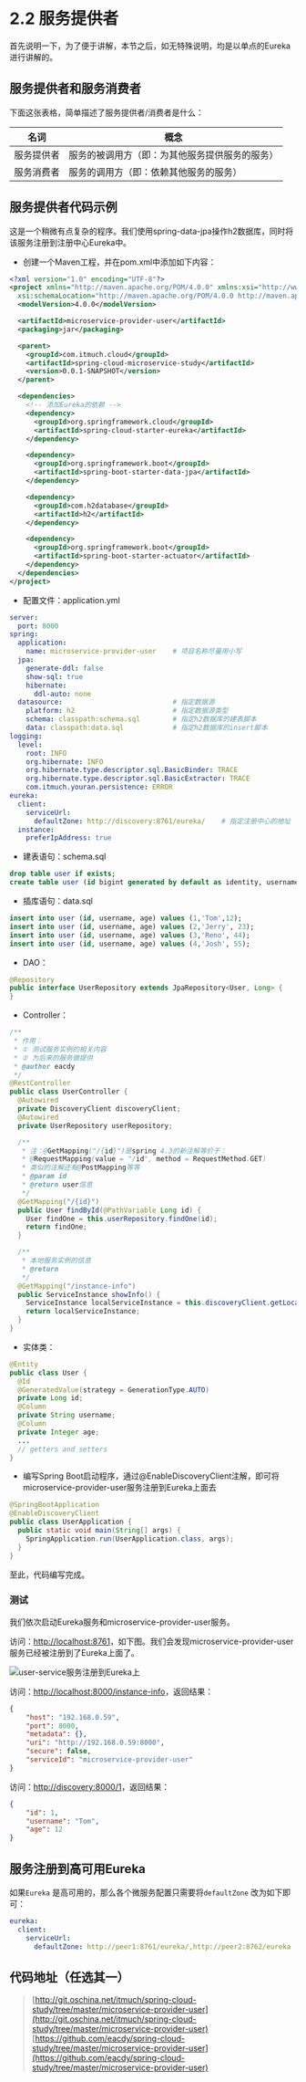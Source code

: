 # 2.2 服务提供者

首先说明一下，为了便于讲解，本节之后，如无特殊说明，均是以单点的Eureka进行讲解的。





## 服务提供者和服务消费者

下面这张表格，简单描述了服务提供者/消费者是什么：

| 名词    | 概念                      |
| ----- | ----------------------- |
| 服务提供者 | 服务的被调用方（即：为其他服务提供服务的服务） |
| 服务消费者 | 服务的调用方（即：依赖其他服务的服务）     |





## 服务提供者代码示例

这是一个稍微有点复杂的程序。我们使用spring-data-jpa操作h2数据库，同时将该服务注册到注册中心Eureka中。

* 创建一个Maven工程，并在pom.xml中添加如下内容：

```xml
<?xml version="1.0" encoding="UTF-8"?>
<project xmlns="http://maven.apache.org/POM/4.0.0" xmlns:xsi="http://www.w3.org/2001/XMLSchema-instance"
  xsi:schemaLocation="http://maven.apache.org/POM/4.0.0 http://maven.apache.org/xsd/maven-4.0.0.xsd">
  <modelVersion>4.0.0</modelVersion>

  <artifactId>microservice-provider-user</artifactId>
  <packaging>jar</packaging>

  <parent>
    <groupId>com.itmuch.cloud</groupId>
    <artifactId>spring-cloud-microservice-study</artifactId>
    <version>0.0.1-SNAPSHOT</version>
  </parent>

  <dependencies>
    <!-- 添加Eureka的依赖 -->
    <dependency>
      <groupId>org.springframework.cloud</groupId>
      <artifactId>spring-cloud-starter-eureka</artifactId>
    </dependency>

    <dependency>
      <groupId>org.springframework.boot</groupId>
      <artifactId>spring-boot-starter-data-jpa</artifactId>
    </dependency>

    <dependency>
      <groupId>com.h2database</groupId>
      <artifactId>h2</artifactId>
    </dependency>

    <dependency>
      <groupId>org.springframework.boot</groupId>
      <artifactId>spring-boot-starter-actuator</artifactId>
    </dependency>
  </dependencies>
</project>
```

* 配置文件：application.yml

```yaml
server:
  port: 8000
spring:
  application:
    name: microservice-provider-user    # 项目名称尽量用小写
  jpa:
    generate-ddl: false
    show-sql: true
    hibernate:
      ddl-auto: none
  datasource:                           # 指定数据源
    platform: h2                        # 指定数据源类型
    schema: classpath:schema.sql        # 指定h2数据库的建表脚本
    data: classpath:data.sql            # 指定h2数据库的insert脚本
logging:
  level:
    root: INFO
    org.hibernate: INFO
    org.hibernate.type.descriptor.sql.BasicBinder: TRACE
    org.hibernate.type.descriptor.sql.BasicExtractor: TRACE
    com.itmuch.youran.persistence: ERROR
eureka:
  client:
    serviceUrl:
      defaultZone: http://discovery:8761/eureka/    # 指定注册中心的地址
  instance:
    preferIpAddress: true
```

* 建表语句：schema.sql

```sql
drop table user if exists;
create table user (id bigint generated by default as identity, username varchar(255), age int, primary key (id));
```

* 插库语句：data.sql

```sql
insert into user (id, username, age) values (1,'Tom',12);
insert into user (id, username, age) values (2,'Jerry', 23);
insert into user (id, username, age) values (3,'Reno', 44);
insert into user (id, username, age) values (4,'Josh', 55);
```

* DAO：

```java
@Repository
public interface UserRepository extends JpaRepository<User, Long> {
}
```

* Controller：

```java
/**
 * 作用：
 * ① 测试服务实例的相关内容
 * ② 为后来的服务做提供
 * @author eacdy
 */
@RestController
public class UserController {
  @Autowired
  private DiscoveryClient discoveryClient;
  @Autowired
  private UserRepository userRepository;

  /**
   * 注：@GetMapping("/{id}")是spring 4.3的新注解等价于：
   * @RequestMapping(value = "/id", method = RequestMethod.GET)
   * 类似的注解还有@PostMapping等等
   * @param id
   * @return user信息
   */
  @GetMapping("/{id}")
  public User findById(@PathVariable Long id) {
    User findOne = this.userRepository.findOne(id);
    return findOne;
  }

  /**
   * 本地服务实例的信息
   * @return
   */
  @GetMapping("/instance-info")
  public ServiceInstance showInfo() {
    ServiceInstance localServiceInstance = this.discoveryClient.getLocalServiceInstance();
    return localServiceInstance;
  }
}
```

* 实体类：

```java
@Entity
public class User {
  @Id
  @GeneratedValue(strategy = GenerationType.AUTO)
  private Long id;
  @Column
  private String username;
  @Column
  private Integer age;
  ...
  // getters and setters
}
```

* 编写Spring Boot启动程序，通过@EnableDiscoveryClient注解，即可将microservice-provider-user服务注册到Eureka上面去

```java
@SpringBootApplication
@EnableDiscoveryClient
public class UserApplication {
  public static void main(String[] args) {
    SpringApplication.run(UserApplication.class, args);
  }
}
```

至此，代码编写完成。



### 测试

我们依次启动Eureka服务和microservice-provider-user服务。

访问：[http://localhost:8761](http://localhost:8761)，如下图。我们会发现microservice-provider-user服务已经被注册到了Eureka上面了。

![user-service服务注册到Eureka上](learn-java/learn-spring-cloud/wiki/dist/images/eureka-with-provider.png)

访问：[http://localhost:8000/instance-info](http://localhost:8000/instance-info)，返回结果：

```json
{
    "host": "192.168.0.59",
    "port": 8000,
    "metadata": {},
    "uri": "http://192.168.0.59:8000",
    "secure": false,
    "serviceId": "microservice-provider-user"
}
```

访问：[http://discovery:8000/1](http://discovery:8000/1)，返回结果：

```json
{
    "id": 1,
    "username": "Tom",
    "age": 12
}
```





## 服务注册到高可用Eureka

如果`Eureka` 是高可用的，那么各个微服务配置只需要将`defaultZone` 改为如下即可：

```yaml
eureka:
  client:
    serviceUrl:
      defaultZone: http://peer1:8761/eureka/,http://peer2:8762/eureka
```





## 代码地址（任选其一）

>[http://git.oschina.net/itmuch/spring-cloud-study/tree/master/microservice-provider-user](http://git.oschina.net/itmuch/spring-cloud-study/tree/master/microservice-provider-user)
>[https://github.com/eacdy/spring-cloud-study/tree/master/microservice-provider-user](https://github.com/eacdy/spring-cloud-study/tree/master/microservice-provider-user)




